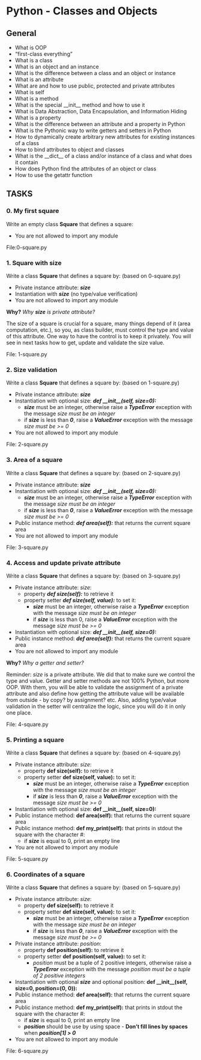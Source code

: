 # Python - Classes and Objects

## General

- What is OOP
- “first-class everything”
- What is a class
- What is an object and an instance
- What is the difference between a class and an object or instance
- What is an attribute
- What are and how to use public, protected and private attributes
- What is self
- What is a method
- What is the special \_\_init\_\_ method and how to use it
- What is Data Abstraction, Data Encapsulation, and Information Hiding
- What is a property
- What is the difference between an attribute and a property in Python
- What is the Pythonic way to write getters and setters in Python
- How to dynamically create arbitrary new attributes for existing instances of a class
- How to bind attributes to object and classes
- What is the \_\_dict\_\_ of a class and/or instance of a class and what does it contain
- How does Python find the attributes of an object or class
- How to use the getattr function

## TASKS

### 0. My first square

Write an empty class **Square** that defines a square:

- You are not allowed to import any module

File:0-square.py

### 1. Square with size

Write a class **Square** that defines a square by: (based on 0-square.py)

- Private instance attribute: **_size_**
- Instantiation with **_size_** (no type/value verification)
- You are not allowed to import any module

**Why?**
_Why ***size*** is private attribute?_

The size of a square is crucial for a square, many things depend of it (area computation, etc.), so you, as class builder, must control the type and value of this attribute. One way to have the control is to keep it privately. You will see in next tasks how to get, update and validate the size value.

File: 1-square.py

### 2. Size validation

Write a class **Square** that defines a square by: (based on 1-square.py)

- Private instance attribute: **_size_**
- Instantiation with optional size: **_def \_\_init\_\_(self, size=0):_**
  - **_size_** must be an integer, otherwise raise a **_TypeError_** exception with the message _size must be an integer_
  - if **_size_** is less than **_0_**, raise a **_ValueError_** exception with the message _size must be >= 0_
- You are not allowed to import any module

File: 2-square.py

### 3. Area of a square

Write a class **Square** that defines a square by: (based on 2-square.py)

- Private instance attribute: **_size_**
- Instantiation with optional size: **_def \_\_init\_\_(self, size=0):_**
  - **_size_** must be an integer, otherwise raise a **_TypeError_** exception with the message _size must be an integer_
  - if **_size_** is less than **_0_**, raise a **_ValueError_** exception with the message _size must be >= 0_
- Public instance method: **_def area(self):_** that returns the current square area
- You are not allowed to import any module

File: 3-square.py

### 4. Access and update private attribute

Write a class **Square** that defines a square by: (based on 3-square.py)

- Private instance attribute: _size_:
  - property **_def size(self):_** to retrieve it
  - property setter **_def size(self, value):_** to set it:
    - **_size_** must be an integer, otherwise raise a **_TypeError_** exception with the message _size must be an integer_
    - if **_size_** is less than 0, raise a **_ValueError_** exception with the message _size must be >= 0_
- Instantiation with optional size: **_def \_\_init\_\_(self, size=0):_**
- Public instance method: **_def area(self):_** that returns the current square area
- You are not allowed to import any module

**Why?**
_Why a getter and setter?_

Reminder: _size_ is a private attribute. We did that to make sure we control the type and value. Getter and setter methods are not 100% Python, but more OOP. With them, you will be able to validate the assignment of a private attribute and also define how getting the attribute value will be available from outside - by copy? by assignment? etc. Also, adding type/value validation in the setter will centralize the logic, since you will do it in only one place.

File: 4-square.py

### 5. Printing a square

Write a class **Square** that defines a square by: (based on 4-square.py)

- Private instance attribute: _size_:
  - property **def size(self):** to retrieve it
  - property setter **def size(self, value):** to set it:
    - **_size_** must be an integer, otherwise raise a **_TypeError_** exception with the message _size must be an integer_
    - if **_size_** is less than **_0_**, raise a **_ValueError_** exception with the message _size must be >= 0_
- Instantiation with optional size: **def \_\_init\_\_(self, size=0):**
- Public instance method: **def area(self):** that returns the current square area
- Public instance method: **def my_print(self):** that prints in stdout the square with the character #:
  - if **_size_** is equal to 0, print an empty line
- You are not allowed to import any module

File: 5-square.py

### 6. Coordinates of a square

Write a class **Square** that defines a square by: (based on 5-square.py)

- Private instance attribute: _size_:
  - property **def size(self):** to retrieve it
  - property setter **def size(self, value):** to set it:
    - **_size_** must be an integer, otherwise raise a **_TypeError_** exception with the message _size must be an integer_
    - if **_size_** is less than **_0_**, raise a **_ValueError_** exception with the message _size must be >= 0_
- Private instance attribute: _position_:
  - property **def position(self):** to retrieve it
  - property setter **def position(self, value):** to set it:
    - _position_ must be a tuple of 2 positive integers, otherwise raise a **_TypeError_** exception with the message _position must be a tuple of 2 positive integers_
- Instantiation with optional **_size_** and optional position: **def \_\_init\_\_(self, size=0, position=(0, 0)):**
- Public instance method: **def area(self):** that returns the current square area
- Public instance method: **def my_print(self):** that prints in stdout the square with the character #:
  - if **_size_** is equal to 0, print an empty line
  - **_position_** should be use by using space - **Don’t fill lines by spaces** when **_position[1] > 0_**
- You are not allowed to import any module

File: 6-square.py
